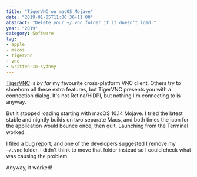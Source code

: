 ```yaml
---
title: "TigerVNC on macOS Mojave"
date: "2019-01-05T11:00:36+11:00"
abstract: "Delete your ~/.vnc folder if it doesn’t load."
year: "2019"
category: Software
tag:
- apple
- macos
- tigervnc
- vnc
- written-in-sydney
---
```

[TigerVNC] is *by far* my favourite cross-platform VNC client. Others try to shoehorn all these extra features, but TigerVNC presents you with a connection dialog. It's not Retina/HiDPI, but nothing I'm connecting to is anyway.

But it stopped loading starting with macOS 10.14 Mojave. I tried the latest stable and nightly builds on two separate Macs, and both times the icon for the application would bounce once, then quit. Launching from the Terminal worked.

I filed a [bug report], and one of the developers suggested I remove my `~/.vnc` folder. I didn't think to move that folder instead so I could check what was causing the problem.

Anyway, it worked!

[TigerVNC]: https://github.com/TigerVNC/tigervnc
[bug report]: https://github.com/TigerVNC/tigervnc/issues/784

